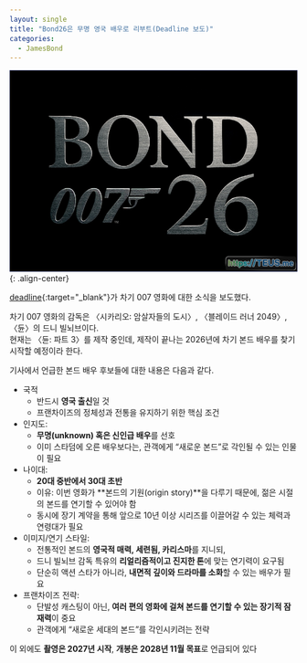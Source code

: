 ```yaml
---
layout: single
title: "Bond26은 무명 영국 배우로 리부트(Deadline 보도)"
categories:
  - JamesBond
---
```


![image](</images/2025-10-30/Bond26_B_okl_s64.jpg>){: .align-center}

[deadline](https://deadline.com/2025/09/james-bond-cast-unknown-british-actor-denis-villeneuve-dune-1236554375/){:target="_blank"}가 차기 007 영화에 대한 소식을 보도했다.

차기 007 영화의 감독은 〈시카리오꞉ 암살자들의 도시〉, 〈블레이드 러너 2049〉, 〈듄〉의 드니 빌뇌브이다.\
현재는 〈듄: 파트 3〉를 제작 중인데, 제작이 끝나는 2026년에 차기 본드 배우를 찾기 시작할 예정이라 한다.

기사에서 언급한 본드 배우 후보들에 대한 내용은 다음과 같다.

- 국적
  - 반드시 **영국 출신**일 것
  - 프랜차이즈의 정체성과 전통을 유지하기 위한 핵심 조건
- 인지도:
  - **무명(unknown) 혹은 신인급 배우**를 선호
  - 이미 스타덤에 오른 배우보다는, 관객에게 “새로운 본드”로 각인될 수 있는 인물이 필요
- 나이대:
  - **20대 중반에서 30대 초반**
  - 이유: 이번 영화가 **본드의 기원(origin story)**을 다루기 때문에, 젊은 시절의 본드를 연기할 수 있어야 함
  - 동시에 장기 계약을 통해 앞으로 10년 이상 시리즈를 이끌어갈 수 있는 체력과 연령대가 필요
- 이미지/연기 스타일:
  - 전통적인 본드의 **영국적 매력, 세련됨, 카리스마**를 지니되,
  - 드니 빌뇌브 감독 특유의 **리얼리즘적이고 진지한 톤**에 맞는 연기력이 요구됨
  - 단순히 액션 스타가 아니라, **내면적 깊이와 드라마를 소화**할 수 있는 배우가 필요
- 프랜차이즈 전략:
  - 단발성 캐스팅이 아닌, **여러 편의 영화에 걸쳐 본드를 연기할 수 있는 장기적 잠재력**이 중요
  - 관객에게 “새로운 세대의 본드”를 각인시키려는 전략

이 외에도 **촬영은 2027년 시작**, **개봉은 2028년 11월 목표**로 언급되어 있다
